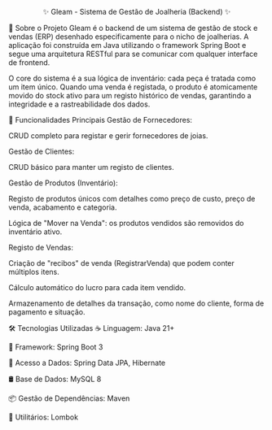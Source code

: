 <div align="center">

✨ Gleam - Sistema de Gestão de Joalheria (Backend) ✨
</div>

📖 Sobre o Projeto
Gleam é o backend de um sistema de gestão de stock e vendas (ERP) desenhado especificamente para o nicho de joalherias. A aplicação foi construída em Java utilizando o framework Spring Boot e segue uma arquitetura RESTful para se comunicar com qualquer interface de frontend.

O core do sistema é a sua lógica de inventário: cada peça é tratada como um item único. Quando uma venda é registada, o produto é atomicamente movido do stock ativo para um registo histórico de vendas, garantindo a integridade e a rastreabilidade dos dados.

🚀 Funcionalidades Principais
Gestão de Fornecedores:

CRUD completo para registar e gerir fornecedores de joias.

Gestão de Clientes:

CRUD básico para manter um registo de clientes.

Gestão de Produtos (Inventário):

Registo de produtos únicos com detalhes como preço de custo, preço de venda, acabamento e categoria.

Lógica de "Mover na Venda": os produtos vendidos são removidos do inventário ativo.

Registo de Vendas:

Criação de "recibos" de venda (RegistrarVenda) que podem conter múltiplos itens.

Cálculo automático do lucro para cada item vendido.

Armazenamento de detalhes da transação, como nome do cliente, forma de pagamento e situação.

🛠️ Tecnologias Utilizadas
☕ Linguagem: Java 21+

🍃 Framework: Spring Boot 3

💾 Acesso a Dados: Spring Data JPA, Hibernate

🛢️ Base de Dados: MySQL 8

📦 Gestão de Dependências: Maven

📝 Utilitários: Lombok

